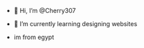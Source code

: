 - 👋 Hi, I’m @Cherry307

- 🌱 I’m currently learning designing websites
-  im from egypt

  
<!---
Cherry307/Cherry307 is a ✨ special ✨ repository because its `README.md` (this file) appears on your GitHub profile.
You can click the Preview link to take a look at your changes.
--
